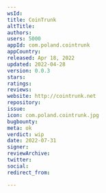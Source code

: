```yaml
---
wsId: 
title: CoinTrunk
altTitle: 
authors: 
users: 5000
appId: com.poland.cointrunk
appCountry: 
released: Apr 18, 2022
updated: 2022-04-28
version: 0.0.3
stars: 
ratings: 
reviews: 
website: http://cointrunk.net
repository: 
issue: 
icon: com.poland.cointrunk.jpg
bugbounty: 
meta: ok
verdict: wip
date: 2022-07-31
signer: 
reviewArchive: 
twitter: 
social: 
redirect_from: 

---
```


